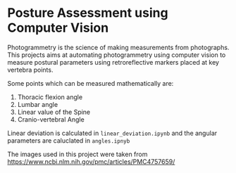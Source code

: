 # Posture Assessment using Computer Vision

Photogrammetry is the science of making measurements from photographs. This projects aims at automating photogrammetry using computer vision to measure postural parameters using retroreflective markers placed at key vertebra points.  

Some points which can be measured mathematically are: 
1. Thoracic flexion angle 
2. Lumbar angle 
3. Linear value of the Spine 
4. Cranio-vertebral Angle 

Linear deviation is calculated in `linear_deviation.ipynb` and the angular parameters are caluclated in `angles.ipnyb`

The images used in this project were taken from https://www.ncbi.nlm.nih.gov/pmc/articles/PMC4757659/

